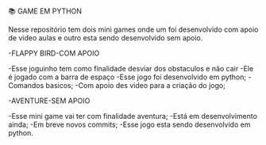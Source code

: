 📚 GAME EM PYTHON

Nesse repositório tem dois mini games onde um foi desenvolvido com apoio de video aulas e outro esta sendo desenvolvido sem apoio.


-FLAPPY BIRD-COM APOIO

-Esse joguinho tem como finalidade desviar dos obstaculos e não cair 
-Ele é jogado com a barra de espaço 
-Esse jogo foi desenvolvido em python; 
-Comandos basicos; 
-Com apoio des video para a criação do jogo;


-AVENTURE-SEM APOIO

-Esse mini game vai ter com finalidade aventura; 
-Está em desenvolvimento ainda; 
-Em breve novos commits;
-Esse jogo esta sendo desenvolvido em python.


